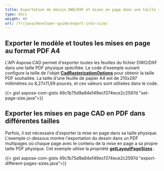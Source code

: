 ```yaml
---
title: Exportation de dessin DWG/DXF et mises en page dans une taille spécifiée
type: docs
weight: 40
url: /fr/java/developer-guide/export-into-size/
---
```


## **Exporter le modèle et toutes les mises en page au format PDF A4**

L'API Aspose.CAD permet d'exporter toutes les feuilles du fichier DWG/DXF dans une taille PDF physique spécifiée.
Le code d'exemple suivant configure la taille de l'objet [**CadRasterizationOptions**](https://reference.aspose.com/cad/java/com.aspose.cad.imageoptions/CadRasterizationOptions/) pour obtenir la taille PDF souhaitée.
La taille d'une feuille de papier A4 est de 210x297 millimètres ou 8,27x11,69 pouces, et ces valeurs sont utilisées dans le code.

{{< gist aspose-com-gists 49c1b75d9a84e149ecf374ece2c2597d "set-page-size.java">}}

## **Exporter les mises en page CAD en PDF dans différentes tailles**

Parfois, il est nécessaire d'exporter la mise en page dans sa taille physique. L'exemple ci-dessous montre l'exportation du dessin dans un PDF multipages où chaque page avec le contenu de la mise en page a sa propre taille PDF physique. Cet exemple utilise la propriété [**getLayoutPageSizes**](https://reference.aspose.com/cad/java/com.aspose.cad.imageoptions/VectorRasterizationOptions#getLayoutPageSizes--) .

{{< gist aspose-com-gists 49c1b75d9a84e149ecf374ece2c2597d "export-different-pages-sizes.java">}}
